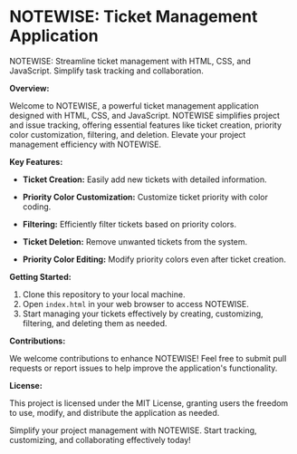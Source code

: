 # NOTEWISE: Ticket Management Application
NOTEWISE: Streamline ticket management with HTML, CSS, and JavaScript. Simplify task tracking and collaboration.

**Overview:**

Welcome to NOTEWISE, a powerful ticket management application designed with HTML, CSS, and JavaScript. NOTEWISE simplifies project and issue tracking, offering essential features like ticket creation, priority color customization, filtering, and deletion. Elevate your project management efficiency with NOTEWISE.

**Key Features:**

- **Ticket Creation:** Easily add new tickets with detailed information.

- **Priority Color Customization:** Customize ticket priority with color coding.

- **Filtering:** Efficiently filter tickets based on priority colors.

- **Ticket Deletion:** Remove unwanted tickets from the system.

- **Priority Color Editing:** Modify priority colors even after ticket creation.

**Getting Started:**

1. Clone this repository to your local machine.
2. Open `index.html` in your web browser to access NOTEWISE.
3. Start managing your tickets effectively by creating, customizing, filtering, and deleting them as needed.

**Contributions:**

We welcome contributions to enhance NOTEWISE! Feel free to submit pull requests or report issues to help improve the application's functionality.

**License:**

This project is licensed under the MIT License, granting users the freedom to use, modify, and distribute the application as needed.

Simplify your project management with NOTEWISE. Start tracking, customizing, and collaborating effectively today!
